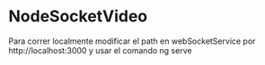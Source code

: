 # NodeSocketVideo

Para correr localmente modificar el path en webSocketService  por http://localhost:3000 y usar el comando ng serve
